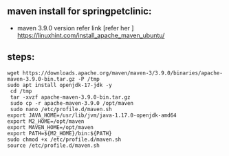 maven install for springpetclinic:
----------------------------------
 * maven 3.9.0 version refer link 
 [refer her ] https://linuxhint.com/install_apache_maven_ubuntu/

steps:
------
```
wget https://downloads.apache.org/maven/maven-3/3.9.0/binaries/apache-maven-3.9.0-bin.tar.gz -P /tmp
sudo apt install openjdk-17-jdk -y
 cd /tmp
 tar -xvzf apache-maven-3.9.0-bin.tar.gz
 sudo cp -r apache-maven-3.9.0 /opt/maven
 sudo nano /etc/profile.d/maven.sh
export JAVA_HOME=/usr/lib/jvm/java-1.17.0-openjdk-amd64
export M2_HOME=/opt/maven
export MAVEN_HOME=/opt/maven
export PATH=${M2_HOME}/bin:${PATH}
sudo chmod +x /etc/profile.d/maven.sh
source /etc/profile.d/maven.sh
```